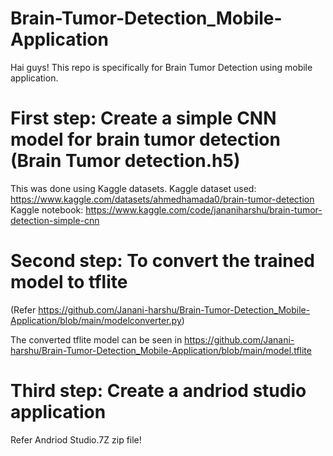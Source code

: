 # Brain-Tumor-Detection_Mobile-Application
Hai guys! This repo is specifically for Brain Tumor Detection using mobile application. 

# First step: Create a simple CNN model for brain tumor detection (Brain Tumor detection.h5)
This was done using Kaggle datasets.
Kaggle dataset used: https://www.kaggle.com/datasets/ahmedhamada0/brain-tumor-detection
Kaggle notebook: https://www.kaggle.com/code/jananiharshu/brain-tumor-detection-simple-cnn

# Second step: To convert the trained model to tflite 
(Refer https://github.com/Janani-harshu/Brain-Tumor-Detection_Mobile-Application/blob/main/modelconverter.py)

The converted tflite model can be seen in https://github.com/Janani-harshu/Brain-Tumor-Detection_Mobile-Application/blob/main/model.tflite

# Third step: Create a andriod studio application
Refer Andriod Studio.7Z zip file!
